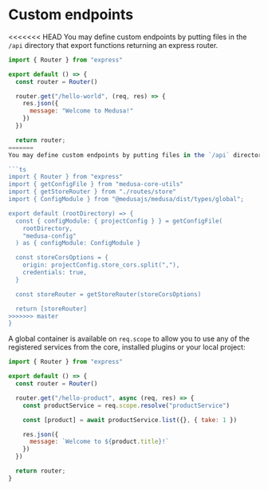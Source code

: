 # Custom endpoints

<<<<<<< HEAD
You may define custom endpoints by putting files in the `/api` directory that export functions returning an express router.
```js
import { Router } from "express"

export default () => {
  const router = Router()

  router.get("/hello-world", (req, res) => {
    res.json({
      message: "Welcome to Medusa!"
    })
  })

  return router;
=======
You may define custom endpoints by putting files in the `/api` directory that export functions returning an express router or a collection of express routers.

```ts
import { Router } from "express"
import { getConfigFile } from "medusa-core-utils"
import { getStoreRouter } from "./routes/store"
import { ConfigModule } from "@medusajs/medusa/dist/types/global";

export default (rootDirectory) => {
  const { configModule: { projectConfig } } = getConfigFile(
    rootDirectory,
    "medusa-config"
  ) as { configModule: ConfigModule }

  const storeCorsOptions = {
    origin: projectConfig.store_cors.split(","),
    credentials: true,
  }

  const storeRouter = getStoreRouter(storeCorsOptions)

  return [storeRouter]
>>>>>>> master
}
```

A global container is available on `req.scope` to allow you to use any of the registered services from the core, installed plugins or your local project:
```js
import { Router } from "express"

export default () => {
  const router = Router()

  router.get("/hello-product", async (req, res) => {
    const productService = req.scope.resolve("productService")

    const [product] = await productService.list({}, { take: 1 })

    res.json({
      message: `Welcome to ${product.title}!`
    })
  })

  return router;
}
```
